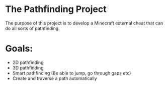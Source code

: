 # The Pathfinding Project

The purpose of this project is to develop a Minecraft external cheat that can do all sorts of pathfinding.

# Goals:

- 2D pathfinding
- 3D pathfinding
- Smart pathfinding (Be able to jump, go through gaps etc)
- Create and traverse a path automatically
